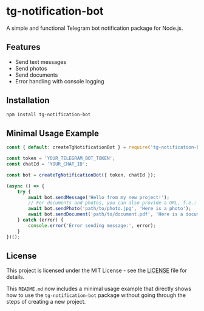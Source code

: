 # tg-notification-bot

A simple and functional Telegram bot notification package for Node.js.

## Features

- Send text messages
- Send photos
- Send documents
- Error handling with console logging

## Installation

```bash
npm install tg-notification-bot
```

## Minimal Usage Example

```javascript
const { default: createTgNotificationBot } = require('tg-notification-bot');

const token = 'YOUR_TELEGRAM_BOT_TOKEN';
const chatId = 'YOUR_CHAT_ID';

const bot = createTgNotificationBot({ token, chatId });

(async () => {
    try {
        await bot.sendMessage('Hello from my new project!');
        // For documents and photos, you can also provide a URL, f.e.: https://http.cat/images/202.jpg
        await bot.sendPhoto('path/to/photo.jpg', 'Here is a photo');
        await bot.sendDocument('path/to/document.pdf', 'Here is a document');
    } catch (error) {
        console.error('Error sending message:', error);
    }
})();
```

## License

This project is licensed under the MIT License - see the [LICENSE](LICENSE) file for details.


This `README.md` now includes a minimal usage example that directly shows how to use the `tg-notification-bot` package without going through the steps of creating a new project.